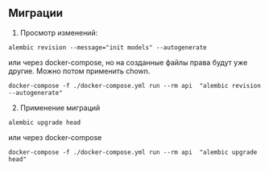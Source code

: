 ## Миграции
1. Просмотр изменений:
```shell
alembic revision --message="init models" --autogenerate 
``` 
или через docker-compose, но на созданные файлы права будут уже другие. Можно потом применить chown.
```shell
docker-compose -f ./docker-compose.yml run --rm api  "alembic revision --autogenerate"
``` 
2. Применение миграций
```shell
alembic upgrade head
```
или через docker-compose
```shell
docker-compose -f ./docker-compose.yml run --rm api  "alembic upgrade head"
``` 

